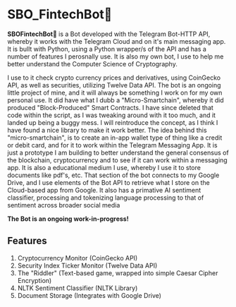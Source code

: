 # SBO_FintechBot🧭

**SBOFintechBot🧭** is a Bot developed with the Telegram Bot-HTTP API, whereby it works with the Telegram Cloud and on it's main messaging app.
It is bullt with Python, using a Python wrapper/s of the API and has a number of features I perosnally use. It is also my own bot, I use to help me better understand the Computer Science of Cryptography. 

I use to it check crypto currency prices and derivatives, using CoinGecko API, as well as securities, utilizing Twelve Data API. The bot is an ongoing
little project of mine, and it will always be something I work on for my own personal use. It did have what I dubb a "Micro-Smartchain", whereby it
did produced "Block-Produced" Smart Contracts. I have since deleted that code within the script, as I was tweaking around with it too much, and it landed up being a buggy mess. I will reintroduce the concept, as I think I have found a nice library to make it work better. The idea behind this "micro-smartchain", is to create an in-app wallet type of thing like a credit or debit card, and for it to work within the Telegram Messaging App. It is just a prototype I am building to better understand the general consensus of the blockchain, cryptocurrency and to see if it can work within a messaging app. It is also a educational medium I use, whereby I use it to store documents like pdf's, etc. That section of the bot connects to my Google Drive, and I use
elements of the Bot API to retrieve what I store on the Cloud-based app from Google. It also has a primative AI sentiment classifier, processing and tokenizing language processing to that of sentiment across broader social media

**The Bot is an ongoing work-in-progress!**

## Features

1. Cryptocurrency Monitor (CoinGecko API)
2. Security Index Ticker Monitor (Twelve Data API)
3. The "Riddler" (Text-based game, wrapped into simple Caesar Cipher Encryption)
4. NLTK Sentiment Classifier (NLTK Library)  
5. Document Storage (Integrates with Google Drive)
